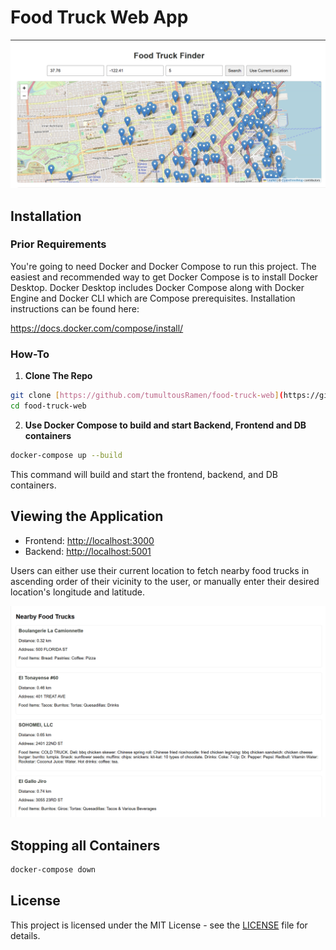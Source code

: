# Food Truck Web App

![Food Truck App](./images/map.png)

## Installation

### Prior Requirements
You're going to need Docker and Docker Compose to run this project. The easiest and recommended way to get Docker Compose is to install Docker Desktop. Docker Desktop includes Docker Compose along with Docker Engine and Docker CLI which are Compose prerequisites.
Installation instructions can be found here:

https://docs.docker.com/compose/install/

### How-To

1. **Clone The Repo**

```bash
git clone [https://github.com/tumultousRamen/food-truck-web](https://github.com/tumultousRamen/food-truck-app.git)
cd food-truck-web
```

2. **Use Docker Compose to build and start Backend, Frontend and DB containers**

```bash
docker-compose up --build
```

This command will build and start the frontend, backend, and DB containers.

## Viewing the Application

- Frontend: <http://localhost:3000>
- Backend: <http://localhost:5001>

Users can either use their current location to fetch nearby food trucks in ascending order of their vicinity to the user, or manually enter their desired location's longitude and latitude. 

![List of Food Trucks](./images/food_truck_list.png)

## Stopping all Containers 

```bash
docker-compose down
```

## License

This project is licensed under the MIT License - see the [LICENSE](./LICENSE) file for details.
